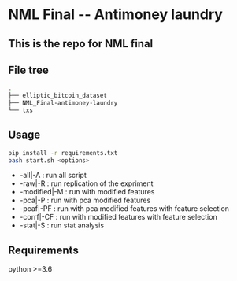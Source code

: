 # NML Final -- Antimoney laundry

This is the repo for NML final
-----------------------------

File tree
-----------------------------


```bash
.
├── elliptic_bitcoin_dataset
├── NML_Final-antimoney-laundry
└── txs
```

Usage
-----------------------------
```bash
pip install -r requirements.txt
bash start.sh <options>
```
* -all|-A : run all script
* -raw|-R : run replication of the expriment
* -modified|-M : run with modified features
* -pca|-P : run with pca modified features
* -pcaf|-PF : run with pca modified features with feature selection
* -corrf|-CF : run with modified features with feature selection
* -stat|-S : run stat analysis


Requirements
-----------------------------
python >=3.6


